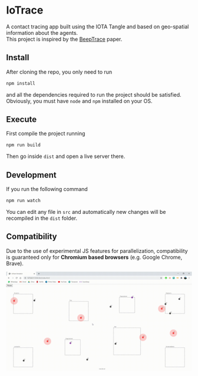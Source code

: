 # IoTrace

A contact tracing app built using the IOTA Tangle and based on geo-spatial information about the agents.  
This project is inspired by the [BeepTrace](https://ieeexplore.ieee.org/document/9203904) paper.

## Install

After cloning the repo, you only need to run

```bash
npm install
```

and all the dependencies required to run the project should be satisfied. Obviously, you must have `node` and `npm` installed on your OS.

## Execute

First compile the project running

```bash
npm run build
```

Then go inside `dist` and open a live server there.

## Development

If you run the following command

```bash
npm run watch
```

You can edit any file in `src` and automatically new changes will be recompiled in the `dist` folder.

## Compatibility

Due to the use of experimental JS features for parallelization, compatibility is guaranteed only for **Chromium based browsers** (e.g. Google Chrome, Brave).

![Alt Text](report/images/demo.gif)
